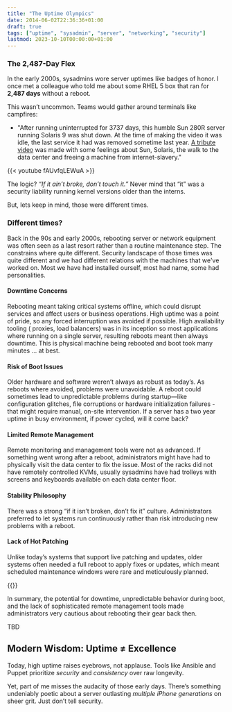```yaml
---
title: "The Uptime Olympics"
date: 2014-06-02T22:36:36+01:00
draft: true
tags: ["uptime", "sysadmin", "server", "networking", "security"]
lastmod: 2023-10-10T00:00:00+01:00
---
```


### The 2,487-Day Flex

In the early 2000s, sysadmins wore server uptimes like badges of honor. I once met a colleague who told me about some RHEL 5 box that ran for **2,487 days** without a reboot.

This wasn’t uncommon. Teams would gather around terminals like campfires:

- "After running uninterrupted for 3737 days, this humble Sun 280R server running Solaris 9 was shut down. At the time of making the video it was idle, the last service it had was removed sometime last year. [A tribute video](https://www.youtube.com/watch?v=fAUvfqLEWuA) was made with some feelings about Sun, Solaris, the walk to the data center and freeing a machine from internet-slavery."
<!--more-->
{{< youtube fAUvfqLEWuA >}}

The logic? *“If it ain’t broke, don’t touch it.”* Never mind that “it” was a security liability running kernel versions older than the interns. 

But, lets keep in mind, those were different times.

### Different times?

Back in the 90s and early 2000s, rebooting server or network equipment was often seen as a last resort rather than a routine maintenance step. The constrains where quite different. Security landscape of those times was quite different and we had different relations with the machines that we've worked on. Most we have had installed ourself, most had name, some had personalities.

#### Downtime Concerns

Rebooting meant taking critical systems offline, which could disrupt services and affect users or business operations. High uptime was a point of pride, so any forced interruption was avoided if possible. High availability tooling ( proxies, load balancers) was in its inception so most applications where running on a single server, resulting reboots meant then always downtime. This is physical machine being rebooted and boot took many minutes ... at best.

#### Risk of Boot Issues

Older hardware and software weren’t always as robust as today’s. As reboots where avoided, problems were unavoidable. A reboot could sometimes lead to unpredictable problems during startup—like configuration glitches, file corruptions or hardware initialization failures - that might require manual, on-site intervention. If a server has a two year uptime in busy environment, if power cycled, will it come back?

#### Limited Remote Management

Remote monitoring and management tools were not as advanced. If something went wrong after a reboot, administrators might have had to physically visit the data center to fix the issue. Most of the racks did not have remotely controlled KVMs, usually sysadmins have had trolleys with screens and keyboards available on each data center floor.

#### Stability Philosophy

There was a strong “if it isn’t broken, don’t fix it” culture. Administrators preferred to let systems run continuously rather than risk introducing new problems with a reboot.

#### Lack of Hot Patching

Unlike today’s systems that support live patching and updates, older systems often needed a full reboot to apply fixes or updates, which meant scheduled maintenance windows were rare and meticulously planned.

{{<youtube uRGljemfwUE>}}

In summary, the potential for downtime, unpredictable behavior during boot, and the lack of sophisticated remote management tools made administrators very cautious about rebooting their gear back then.

TBD

## Modern Wisdom: Uptime ≠ Excellence

Today, high uptime raises eyebrows, not applause. Tools like Ansible and Puppet prioritize *security* and *consistency* over raw longevity.

Yet, part of me misses the audacity of those early days. There’s something undeniably poetic about a server outlasting *multiple iPhone generations* on sheer grit. Just don’t tell security.